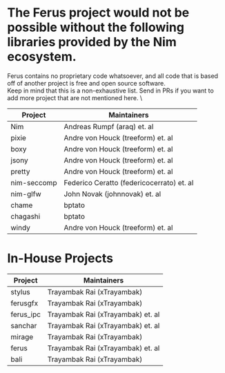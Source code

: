 # The Ferus project would not be possible without the following libraries provided by the Nim ecosystem.
Ferus contains no proprietary code whatsoever, and all code that is based off of another project is free and open source software. \
Keep in mind that this is a non-exhaustive list. Send in PRs if you want to add more project that are not mentioned here. \

| Project    | Maintainers                                           |
| ---------- | ----------------------------------------------------- |
| Nim        | Andreas Rumpf (araq) et. al                           |
| pixie      | Andre von Houck (treeform) et. al                     |
| boxy       | Andre von Houck (treeform) et. al                     |
| jsony      | Andre von Houck (treeform) et. al                     |
| pretty     | Andre von Houck (treeform) et. al                     |
| nim-seccomp | Federico Ceratto (federicocerrato) et. al            |
| nim-glfw       | John Novak (johnnovak) et. al                     |
| chame          | bptato                                            |
| chagashi       | bptato                                            |
| windy          | Andre von Houck (treeform) et. al                 |

# In-House Projects
| Project       | Maintainers                       |
| ------------- | --------------------------------- |
| stylus        | Trayambak Rai (xTrayambak)        | 
| ferusgfx      | Trayambak Rai (xTrayambak)        |
| ferus_ipc     | Trayambak Rai (xTrayambak) et. al |
| sanchar       | Trayambak Rai (xTrayambak) et. al |
| mirage        | Trayambak Rai (xTrayambak)        |
| ferus         | Trayambak Rai (xTrayambak) et. al |
| bali          | Trayambak Rai (xTrayambak)        |
